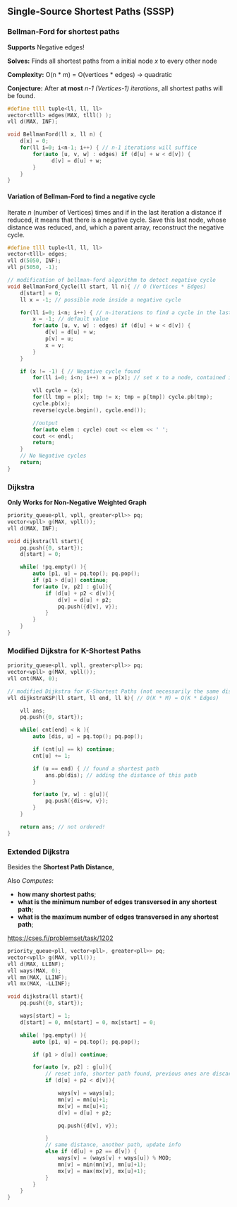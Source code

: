## Single-Source Shortest Paths (SSSP)

### Bellman-Ford for shortest paths

**Supports** Negative edges!

**Solves:** Finds all shortest paths from a initial node *x* to every other node

**Complexity:** O(n * m) = O(vertices * edges) -> quadratic

**Conjecture:** After **at most** *n-1 (Vertices-1) iterations*, all shortest paths will be found.

```cpp
#define tlll tuple<ll, ll, ll>
vector<tlll> edges(MAX, tlll() );
vll d(MAX, INF);

void BellmanFord(ll x, ll n) {
    d[x] = 0;
    for(ll i=0; i<n-1; i++) { // n-1 iterations will suffice 
        for(auto [u, v, w] : edges) if (d[u] + w < d[v]) {
              d[v] = d[u] + w;
        }
    }
}
```

#### Variation of Bellman-Ford to find a negative cycle

Iterate *n* (number of Vertices) times and if in the last iteration a distance if reduced, it means that there is a negative cycle.
Save this last node, whose distance was reduced, and, which a parent array, reconstruct the negative cycle.

```cpp
#define tlll tuple<ll, ll, ll>
vector<tlll> edges;
vll d(5050, INF);
vll p(5050, -1);

// modification of bellman-ford algorithm to detect negative cycle
void BellmanFord_Cycle(ll start, ll n){ // O (Vertices * Edges)
    d[start] = 0;
    ll x = -1; // possible node inside a negative cycle

    for(ll i=0; i<n; i++) { // n-iterations to find a cycle in the last iteration
        x = -1; // default value 
        for(auto [u, v, w] : edges) if (d[u] + w < d[v]) {
            d[v] = d[u] + w;
            p[v] = u;
            x = v;
        }
    }

    if (x != -1) { // Negative cycle found
        for(ll i=0; i<n; i++) x = p[x]; // set x to a node, contained in a cycle in p[]

        vll cycle = {x};
        for(ll tmp = p[x]; tmp != x; tmp = p[tmp]) cycle.pb(tmp);
        cycle.pb(x);
        reverse(cycle.begin(), cycle.end());

        //output 
        for(auto elem : cycle) cout << elem << ' ';
        cout << endl;
        return;
    } 
    // No Negative cycles
    return;
}
```

### Dijkstra

**Only Works for Non-Negative Weighted Graph**

```cpp
priority_queue<pll, vpll, greater<pll>> pq;
vector<vpll> g(MAX, vpll());
vll d(MAX, INF);

void dijkstra(ll start){
    pq.push({0, start});
    d[start] = 0;

    while( !pq.empty() ){
        auto [p1, u] = pq.top(); pq.pop();
        if (p1 > d[u]) continue;
        for(auto [v, p2] : g[u]){
            if (d[u] + p2 < d[v]){
                d[v] = d[u] + p2;
                pq.push({d[v], v});
            }
        }
    }
}
```

### Modified Dijkstra for K-Shortest Paths

```cpp
priority_queue<pll, vpll, greater<pll>> pq;
vector<vpll> g(MAX, vpll());
vll cnt(MAX, 0);

// modified Dijkstra for K-Shortest Paths (not necessarily the same distance)
vll dijkstraKSP(ll start, ll end, ll k){ // O(K * M) = O(K * Edges) 

    vll ans;
    pq.push({0, start});

    while( cnt[end] < k ){
        auto [dis, u] = pq.top(); pq.pop();

        if (cnt[u] == k) continue;
        cnt[u] += 1;

        if (u == end) { // found a shortest path 
            ans.pb(dis); // adding the distance of this path
        }

        for(auto [v, w] : g[u]){
            pq.push({dis+w, v});
        }
    }

    return ans; // not ordered!
}
```

### Extended Dijkstra

Besides the **Shortest Path Distance**, 

Also *Computes*: 

- **how many shortest paths**;
- **what is the minimum number of edges transversed in any shortest path**;
- **what is the maximum number of edges transversed in any shortest path**;

https://cses.fi/problemset/task/1202

```cpp
priority_queue<pll, vector<pll>, greater<pll>> pq;
vector<vpll> g(MAX, vpll());
vll d(MAX, LLINF);
vll ways(MAX, 0);
vll mn(MAX, LLINF);
vll mx(MAX, -LLINF);

void dijkstra(ll start){
    pq.push({0, start});

    ways[start] = 1;
    d[start] = 0, mn[start] = 0, mx[start] = 0;

    while( !pq.empty() ){
        auto [p1, u] = pq.top(); pq.pop();

        if (p1 > d[u]) continue;

        for(auto [v, p2] : g[u]){
            // reset info, shorter path found, previous ones are discarted
            if (d[u] + p2 < d[v]){ 

                ways[v] = ways[u];
                mn[v] = mn[u]+1;
                mx[v] = mx[u]+1;
                d[v] = d[u] + p2;

                pq.push({d[v], v});

            }
            // same distance, another path, update info
            else if (d[u] + p2 == d[v]) { 
                ways[v] = (ways[v] + ways[u]) % MOD;
                mn[v] = min(mn[v], mn[u]+1);
                mx[v] = max(mx[v], mx[u]+1);
            }
        }
    }
}
```